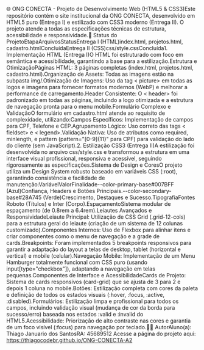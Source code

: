 🌐 ONG CONECTA - Projeto de Desenvolvimento Web (HTML5 & CSS3)Este repositório contém o site institucional da ONG CONECTA, desenvolvido em HTML5 puro (Entrega I) e estilizado com CSS3 moderno (Entrega II). O projeto atende a todas as especificações técnicas de estrutura, acessibilidade e responsividade.🎯 Status do ProjetoEtapaArquivosStatusEntrega I (HTML)index.html, projetos.html, cadastro.htmlConcluídaEntrega II (CSS)css/style.cssConcluída1. Implementação HTML (Entrega I)O HTML foi estruturado com foco em semântica e acessibilidade, garantindo a base para a estilização.Estrutura e OtimizaçãoPáginas HTML: 3 páginas completas (index.html, projetos.html, cadastro.html).Organização de Assets: Todas as imagens estão na subpasta img/.Otimização de Imagens: Uso da tag < picture> em todas as logos e imagens para fornecer formatos modernos (WebP) e melhorar a performance de carregamento.Header Consistente: O < header> foi padronizado em todas as páginas, incluindo a logo otimizada e a estrutura de navegação pronta para o menu mobile.Formulário Complexo e ValidaçãoO formulário em cadastro.html atende ao requisito de complexidade, utilizando:Campos Específicos: Implementação de campos para CPF, Telefone e CEP.Agrupamento Lógico: Uso correto das tags < fieldset> e < legend>.Validação Nativa: Uso de atributos como required, minlength, e pattern (pattern="[0-9]{11}" para CPF) para validação do lado do cliente (sem JavaScript).2. Estilização CSS3 (Entrega II)A estilização foi desenvolvida no arquivo css/style.css e transformou a estrutura em uma interface visual profissional, responsiva e acessível, seguindo rigorosamente as especificações.Sistema de Design e CoresO projeto utiliza um Design System robusto baseado em variáveis CSS (:root), garantindo consistência e facilidade de manutenção:VariávelValorFinalidade--color-primary-base#007BFF (Azul)Confiança, Headers e Botões Principais.--color-secondary-base#28A745 (Verde)Crescimento, Destaques e Sucesso.TipografiaFontes Roboto (Títulos) e Inter (Corpo).EspaçamentoSistema modular de espaçamento (de 0.8rem a 6.4rem).Leiautes Avançados e ResponsividadeLeiaute Principal: Utilização de CSS Grid (.grid-12-cols) para a estrutura geral do leiaute (criação de um sistema de 12 colunas customizado).Componentes Internos: Uso de Flexbox para alinhar itens e criar componentes como o menu de navegação e a grade de cards.Breakpoints: Foram implementados 5 breakpoints responsivos para garantir a adaptação do layout a telas de desktop, tablet (horizontal e vertical) e mobile (celular).Navegação Mobile: Implementação de um Menu Hamburger totalmente funcional com CSS puro (usando input[type="checkbox"]), adaptando a navegação em telas pequenas.Componentes de Interface e AcessibilidadeCards de Projeto: Sistema de cards responsivos (card-grid) que se ajusta de 3 para 2 e depois 1 coluna no mobile.Botões: Estilização completa com cores da paleta e definição de todos os estados visuais (:hover, :focus, :active, :disabled).Formulários: Estilização limpa e profissional para todos os campos, incluindo validação visual (mudança de cor da borda para sucesso/erro) baseada nos estados :valid e :invalid do HTML5.Acessibilidade: Priorização de alto contraste nas cores e garantia de um foco visível (:focus) para navegação por teclado.🧑‍💻 AutorAluno(a): Thiago Januario dos SantosRA: 45689512
Acesse a página do projeto aqui: https://thiagocodebr.github.io/ONG-CONECTA-A2
